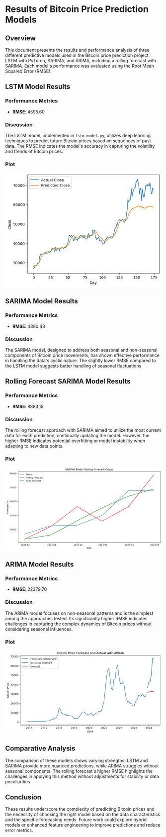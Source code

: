 # Results of Bitcoin Price Prediction Models

## Overview
This document presents the results and performance analysis of three different predictive models used in the Bitcoin price prediction project: LSTM with PyTorch, SARIMA, and ARIMA, including a rolling forecast with SARIMA. Each model's performance was evaluated using the Root Mean Squared Error (RMSE).

## LSTM Model Results
### Performance Metrics
- **RMSE**: 4595.60

### Discussion
The LSTM model, implemented in `lstm_model.py`, utilizes deep learning techniques to predict future Bitcoin prices based on sequences of past data. The RMSE indicates the model's accuracy in capturing the volatility and trends of Bitcoin prices.

### Plot
![LSTM Forecast Plot](plots/LSTM.png "LSTM Bitcoin Price Forecast")

## SARIMA Model Results
### Performance Metrics
- **RMSE**: 4390.43

### Discussion
The SARIMA model, designed to address both seasonal and non-seasonal components of Bitcoin price movements, has shown effective performance in handling the data's cyclic nature. The slightly lower RMSE compared to the LSTM model suggests better handling of seasonal fluctuations.


## Rolling Forecast SARIMA Model Results
### Performance Metrics
- **RMSE**: 8883.15

### Discussion
The rolling forecast approach with SARIMA aimed to utilize the most current data for each prediction, continually updating the model. However, the higher RMSE indicates potential overfitting or model instability when adapting to new data points.

### Plot
![Rolling SARIMA Forecast Plot](plots/SARIMA.png "SARIMA Bitcoin Price Forecast")

## ARIMA Model Results
### Performance Metrics
- **RMSE**: 22379.70

### Discussion
The ARIMA model focuses on non-seasonal patterns and is the simplest among the approaches tested. Its significantly higher RMSE indicates challenges in capturing the complex dynamics of Bitcoin prices without considering seasonal influences.

### Plot
![ARIMA Forecast Plot](plots/ARIMA.png "ARIMA Bitcoin Price Forecast")

## Comparative Analysis
The comparison of these models shows varying strengths: LSTM and SARIMA provide more nuanced predictions, while ARIMA struggles without seasonal components. The rolling forecast's higher RMSE highlights the challenges in applying this method without adjustments for stability or data peculiarities.

## Conclusion
These results underscore the complexity of predicting Bitcoin prices and the necessity of choosing the right model based on the data characteristics and the specific forecasting needs. Future work could explore hybrid models or enhanced feature engineering to improve predictions and reduce error metrics.
